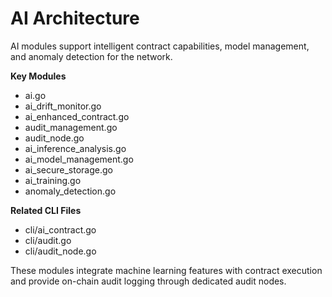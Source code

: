 # AI Architecture

AI modules support intelligent contract capabilities, model management, and anomaly detection for the network.

**Key Modules**
- ai.go
- ai_drift_monitor.go
- ai_enhanced_contract.go
- audit_management.go
- audit_node.go
- ai_inference_analysis.go
- ai_model_management.go
- ai_secure_storage.go
- ai_training.go
- anomaly_detection.go

**Related CLI Files**
- cli/ai_contract.go
- cli/audit.go
- cli/audit_node.go

These modules integrate machine learning features with contract execution and
provide on-chain audit logging through dedicated audit nodes.
